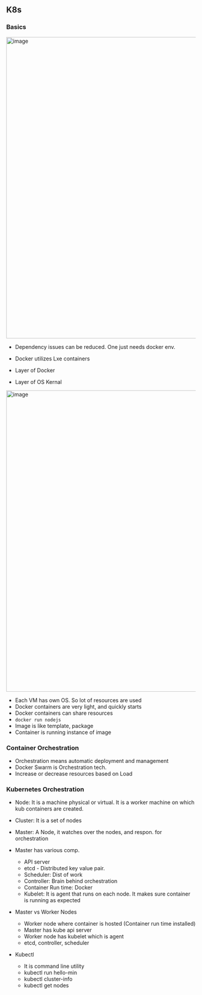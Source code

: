 ## K8s


### Basics
<img width="800" alt="image" src="https://github.com/user-attachments/assets/c55b16e3-d2f2-405d-822a-0656abe18ae6">


* Dependency issues can be reduced. One just needs docker env.
* Docker utilizes Lxe containers

* Layer of Docker
* Layer of OS Kernal

<img width="800" alt="image" src="https://github.com/user-attachments/assets/f54be563-ff8d-4f0a-af92-5920ca7e4b75">

* Each VM has own OS. So lot of resources are used
* Docker containers are very light, and quickly starts
* Docker containers can share resources
* `docker run nodejs`
* Image is like template, package
* Container is running instance of image

### Container Orchestration
* Orchestration means automatic deployment and management
* Docker Swarm is Orchestration tech.
* Increase or decrease resources based on Load

### Kubernetes Orchestration
* Node: It is a machine physical or virtual. It is a worker machine on which kub containers are created.
* Cluster: It is a set of nodes
* Master: A Node, it watches over the nodes, and respon. for orchestration
* Master has various comp.
  - API server
  - etcd - Distributed key value pair.
  - Scheduler: Dist of work
  - Controller: Brain behind orchestration
  - Container Run time: Docker
  - Kubelet: It is agent that runs on each node. It makes sure container is running as expected
* Master vs Worker Nodes
  - Worker node where container is hosted (Container run time installed)
  - Master has kube api server
  - Worker node has kubelet which is agent
  - etcd, controller, scheduler

* Kubectl
   - It is command line utility
   - kubectl run hello-min
   - kubectl cluster-info
   - kubectl get nodes



 

